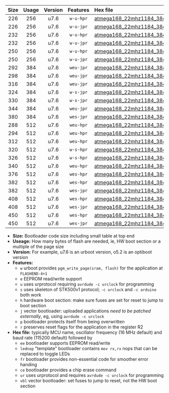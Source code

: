 |Size|Usage|Version|Features|Hex file|
|:-:|:-:|:-:|:-:|:--|
|226|256|u7.6|`w-u-hpr`|[atmega168_22mhz1184_38400bps_ur.hex](https://raw.githubusercontent.com/stefanrueger/urboot/main/atmega168_22mhz1184_38400bps_ur.hex)|
|226|256|u7.6|`w-u-jpr`|[atmega168_22mhz1184_38400bps_ur_vbl.hex](https://raw.githubusercontent.com/stefanrueger/urboot/main/atmega168_22mhz1184_38400bps_ur_vbl.hex)|
|232|256|u7.6|`w-u-hpr`|[atmega168_22mhz1184_38400bps_lednop_ur.hex](https://raw.githubusercontent.com/stefanrueger/urboot/main/atmega168_22mhz1184_38400bps_lednop_ur.hex)|
|232|256|u7.6|`w-u-jpr`|[atmega168_22mhz1184_38400bps_lednop_ur_vbl.hex](https://raw.githubusercontent.com/stefanrueger/urboot/main/atmega168_22mhz1184_38400bps_lednop_ur_vbl.hex)|
|250|256|u7.6|`w-u-hpr`|[atmega168_22mhz1184_38400bps_lednop_fr_ur.hex](https://raw.githubusercontent.com/stefanrueger/urboot/main/atmega168_22mhz1184_38400bps_lednop_fr_ur.hex)|
|250|256|u7.6|`w-u-jpr`|[atmega168_22mhz1184_38400bps_lednop_fr_ur_vbl.hex](https://raw.githubusercontent.com/stefanrueger/urboot/main/atmega168_22mhz1184_38400bps_lednop_fr_ur_vbl.hex)|
|292|384|u7.6|`weu-jpr`|[atmega168_22mhz1184_38400bps_ee_ur_vbl.hex](https://raw.githubusercontent.com/stefanrueger/urboot/main/atmega168_22mhz1184_38400bps_ee_ur_vbl.hex)|
|298|384|u7.6|`weu-jpr`|[atmega168_22mhz1184_38400bps_ee_lednop_ur_vbl.hex](https://raw.githubusercontent.com/stefanrueger/urboot/main/atmega168_22mhz1184_38400bps_ee_lednop_ur_vbl.hex)|
|316|384|u7.6|`weu-jpr`|[atmega168_22mhz1184_38400bps_ee_lednop_fr_ur_vbl.hex](https://raw.githubusercontent.com/stefanrueger/urboot/main/atmega168_22mhz1184_38400bps_ee_lednop_fr_ur_vbl.hex)|
|324|384|u7.6|`w-s-jpr`|[atmega168_22mhz1184_38400bps_vbl.hex](https://raw.githubusercontent.com/stefanrueger/urboot/main/atmega168_22mhz1184_38400bps_vbl.hex)|
|330|384|u7.6|`w-s-jpr`|[atmega168_22mhz1184_38400bps_lednop_vbl.hex](https://raw.githubusercontent.com/stefanrueger/urboot/main/atmega168_22mhz1184_38400bps_lednop_vbl.hex)|
|344|384|u7.6|`weu-jpr`|[atmega168_22mhz1184_38400bps_ee_lednop_fr_ce_ur_vbl.hex](https://raw.githubusercontent.com/stefanrueger/urboot/main/atmega168_22mhz1184_38400bps_ee_lednop_fr_ce_ur_vbl.hex)|
|380|384|u7.6|`wes-jpr`|[atmega168_22mhz1184_38400bps_ee_vbl.hex](https://raw.githubusercontent.com/stefanrueger/urboot/main/atmega168_22mhz1184_38400bps_ee_vbl.hex)|
|288|512|u7.6|`weu-hpr`|[atmega168_22mhz1184_38400bps_ee_ur.hex](https://raw.githubusercontent.com/stefanrueger/urboot/main/atmega168_22mhz1184_38400bps_ee_ur.hex)|
|294|512|u7.6|`weu-hpr`|[atmega168_22mhz1184_38400bps_ee_lednop_ur.hex](https://raw.githubusercontent.com/stefanrueger/urboot/main/atmega168_22mhz1184_38400bps_ee_lednop_ur.hex)|
|312|512|u7.6|`weu-hpr`|[atmega168_22mhz1184_38400bps_ee_lednop_fr_ur.hex](https://raw.githubusercontent.com/stefanrueger/urboot/main/atmega168_22mhz1184_38400bps_ee_lednop_fr_ur.hex)|
|320|512|u7.6|`w-s-hpr`|[atmega168_22mhz1184_38400bps.hex](https://raw.githubusercontent.com/stefanrueger/urboot/main/atmega168_22mhz1184_38400bps.hex)|
|326|512|u7.6|`w-s-hpr`|[atmega168_22mhz1184_38400bps_lednop.hex](https://raw.githubusercontent.com/stefanrueger/urboot/main/atmega168_22mhz1184_38400bps_lednop.hex)|
|340|512|u7.6|`weu-hpr`|[atmega168_22mhz1184_38400bps_ee_lednop_fr_ce_ur.hex](https://raw.githubusercontent.com/stefanrueger/urboot/main/atmega168_22mhz1184_38400bps_ee_lednop_fr_ce_ur.hex)|
|376|512|u7.6|`wes-hpr`|[atmega168_22mhz1184_38400bps_ee.hex](https://raw.githubusercontent.com/stefanrueger/urboot/main/atmega168_22mhz1184_38400bps_ee.hex)|
|382|512|u7.6|`wes-hpr`|[atmega168_22mhz1184_38400bps_ee_lednop.hex](https://raw.githubusercontent.com/stefanrueger/urboot/main/atmega168_22mhz1184_38400bps_ee_lednop.hex)|
|382|512|u7.6|`wes-jpr`|[atmega168_22mhz1184_38400bps_ee_lednop_vbl.hex](https://raw.githubusercontent.com/stefanrueger/urboot/main/atmega168_22mhz1184_38400bps_ee_lednop_vbl.hex)|
|408|512|u7.6|`wes-hpr`|[atmega168_22mhz1184_38400bps_ee_lednop_fr.hex](https://raw.githubusercontent.com/stefanrueger/urboot/main/atmega168_22mhz1184_38400bps_ee_lednop_fr.hex)|
|408|512|u7.6|`wes-jpr`|[atmega168_22mhz1184_38400bps_ee_lednop_fr_vbl.hex](https://raw.githubusercontent.com/stefanrueger/urboot/main/atmega168_22mhz1184_38400bps_ee_lednop_fr_vbl.hex)|
|450|512|u7.6|`wes-hpr`|[atmega168_22mhz1184_38400bps_ee_lednop_fr_ce.hex](https://raw.githubusercontent.com/stefanrueger/urboot/main/atmega168_22mhz1184_38400bps_ee_lednop_fr_ce.hex)|
|450|512|u7.6|`wes-jpr`|[atmega168_22mhz1184_38400bps_ee_lednop_fr_ce_vbl.hex](https://raw.githubusercontent.com/stefanrueger/urboot/main/atmega168_22mhz1184_38400bps_ee_lednop_fr_ce_vbl.hex)|

- **Size:** Bootloader code size including small table at top end
- **Useage:** How many bytes of flash are needed, ie, HW boot section or a multiple of the page size
- **Version:** For example, u7.6 is an urboot version, o5.2 is an optiboot version
- **Features:**
  + `w` urboot provides `pgm_write_page(sram, flash)` for the application at `FLASHEND-4+1`
  + `e` EEPROM read/write support
  + `u` uses urprotocol requiring `avrdude -c urclock` for programming
  + `s` uses skeleton of STK500v1 protocol; `-c urclock` and `-c arduino` both work
  + `h` hardware boot section: make sure fuses are set for reset to jump to boot section
  + `j` vector bootloader: uploaded applications *need to be patched externally*, eg, using `avrdude -c urclock`
  + `p` bootloader protects itself from being overwritten
  + `r` preserves reset flags for the application in the register R2
- **Hex file:** typically MCU name, oscillator frequency (16 MHz default) and baud rate (115200 default) followed by
  + `ee` bootloader supports EEPROM read/write
  + `lednop` "template" bootloader contains `mov rx,rx` nops that can be replaced to toggle LEDs
  + `fr` bootloader provides non-essential code for smoother error handing
  + `ce` bootloader provides a chip erase command
  + `ur` uses urprotocol and requires `avrdude -c urclock` for programming
  + `vbl` vector bootloader: set fuses to jump to reset, not the HW boot section
